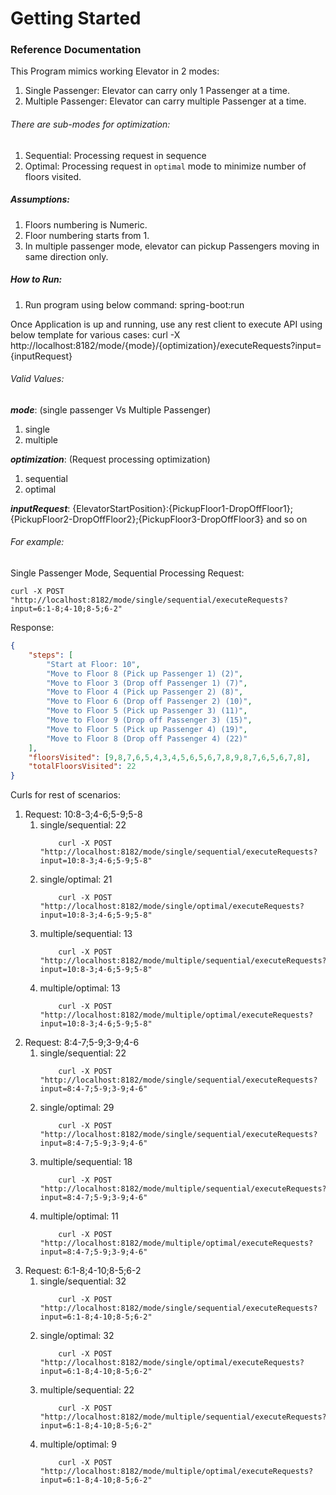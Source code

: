 # Getting Started

### Reference Documentation
This Program mimics working Elevator in 2 modes:
1. Single Passenger: Elevator can carry only 1 Passenger at a time.
2. Multiple Passenger: Elevator can carry multiple Passenger at a time.

###### There are sub-modes for optimization:
1. Sequential: Processing request in sequence
2. Optimal: Processing request in `optimal` mode to minimize number of floors visited.

##### Assumptions:
1. Floors numbering is Numeric.
2. Floor numbering starts from 1.
3. In multiple passenger mode, elevator can pickup Passengers moving in same direction only.

##### How to Run:
1. Run program using below command:
spring-boot:run

Once Application is up and running, use any rest client to execute API using below template for various cases:
curl -X http://localhost:8182/mode/{mode}/{optimization}/executeRequests?input={inputRequest}

###### Valid Values:
**_mode_**: (single passenger Vs Multiple Passenger)
1. single
2. multiple

**_optimization_**: (Request processing optimization)
1. sequential
2. optimal

**_inputRequest_**:
{ElevatorStartPosition}:{PickupFloor1-DropOffFloor1};{PickupFloor2-DropOffFloor2};{PickupFloor3-DropOffFloor3} and so on

###### For example: 
Single Passenger Mode, Sequential Processing
Request:
```shell script
curl -X POST "http://localhost:8182/mode/single/sequential/executeRequests?input=6:1-8;4-10;8-5;6-2"
```

Response:
```json
{
    "steps": [
        "Start at Floor: 10",
        "Move to Floor 8 (Pick up Passenger 1) (2)",
        "Move to Floor 3 (Drop off Passenger 1) (7)",
        "Move to Floor 4 (Pick up Passenger 2) (8)",
        "Move to Floor 6 (Drop off Passenger 2) (10)",
        "Move to Floor 5 (Pick up Passenger 3) (11)",
        "Move to Floor 9 (Drop off Passenger 3) (15)",
        "Move to Floor 5 (Pick up Passenger 4) (19)",
        "Move to Floor 8 (Drop off Passenger 4) (22)"
    ],
    "floorsVisited": [9,8,7,6,5,4,3,4,5,6,5,6,7,8,9,8,7,6,5,6,7,8],
    "totalFloorsVisited": 22
}
```

Curls for rest of scenarios:
1. Request: 10:8-3;4-6;5-9;5-8
    1. single/sequential: 22
        ```shell script
            curl -X POST "http://localhost:8182/mode/single/sequential/executeRequests?input=10:8-3;4-6;5-9;5-8"
        ```
    2. single/optimal: 21
        ```shell script
            curl -X POST "http://localhost:8182/mode/single/optimal/executeRequests?input=10:8-3;4-6;5-9;5-8"
        ```
    3. multiple/sequential: 13
        ```shell script
            curl -X POST "http://localhost:8182/mode/multiple/sequential/executeRequests?input=10:8-3;4-6;5-9;5-8"
        ```
    4. multiple/optimal: 13
        ```shell script
            curl -X POST "http://localhost:8182/mode/multiple/optimal/executeRequests?input=10:8-3;4-6;5-9;5-8"
        ```
2. Request: 8:4-7;5-9;3-9;4-6
    1. single/sequential: 22
        ```shell script
            curl -X POST "http://localhost:8182/mode/single/sequential/executeRequests?input=8:4-7;5-9;3-9;4-6"
        ```
    2. single/optimal: 29
        ```shell script
            curl -X POST "http://localhost:8182/mode/single/sequential/executeRequests?input=8:4-7;5-9;3-9;4-6"
        ```
    3. multiple/sequential: 18
        ```shell script
            curl -X POST "http://localhost:8182/mode/multiple/sequential/executeRequests?input=8:4-7;5-9;3-9;4-6"
        ```
    4. multiple/optimal: 11
        ```shell script
            curl -X POST "http://localhost:8182/mode/multiple/optimal/executeRequests?input=8:4-7;5-9;3-9;4-6"
        ```
3. Request: 6:1-8;4-10;8-5;6-2
    1. single/sequential: 32
        ```shell script
            curl -X POST "http://localhost:8182/mode/single/sequential/executeRequests?input=6:1-8;4-10;8-5;6-2"
        ```
    2. single/optimal: 32
        ```shell script
            curl -X POST "http://localhost:8182/mode/single/optimal/executeRequests?input=6:1-8;4-10;8-5;6-2"
        ```
    3. multiple/sequential: 22
        ```shell script
            curl -X POST "http://localhost:8182/mode/multiple/sequential/executeRequests?input=6:1-8;4-10;8-5;6-2"
        ```
    4. multiple/optimal: 9
        ```shell script
            curl -X POST "http://localhost:8182/mode/multiple/optimal/executeRequests?input=6:1-8;4-10;8-5;6-2"
        ```
